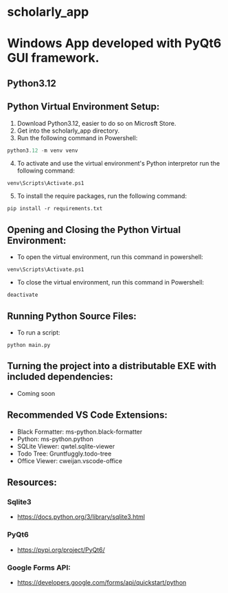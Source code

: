 # scholarly_app

# Windows App developed with PyQt6 GUI framework.

## Python3.12

## Python Virtual Environment Setup:

1. Download Python3.12, easier to do so on Microsft Store.
2. Get into the scholarly_app directory.
3. Run the following command in Powershell:

```powershell
python3.12 -m venv venv
```

4. To activate and use the virtual environment's Python interpretor run the following command:

```
venv\Scripts\Activate.ps1
```

5. To install the require packages, run the following command:

```
pip install -r requirements.txt
```

## Opening and Closing the Python Virtual Environment:

- To open the virtual environment, run this command in powershell:

```
venv\Scripts\Activate.ps1
```

- To close the virtual environment, run this command in Powershell:

```
deactivate
```

## Running Python Source Files:

- To run a script:

```
python main.py
```

## Turning the project into a distributable EXE with included dependencies:

- Coming soon

## Recommended VS Code Extensions:

- Black Formatter: ms-python.black-formatter
- Python: ms-python.python
- SQLite Viewer: qwtel.sqlite-viewer
- Todo Tree: Gruntfuggly.todo-tree
- Office Viewer: cweijan.vscode-office

## Resources:

### Sqlite3

- https://docs.python.org/3/library/sqlite3.html

### PyQt6

- https://pypi.org/project/PyQt6/

### Google Forms API:

- https://developers.google.com/forms/api/quickstart/python
